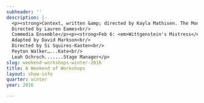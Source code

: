 ```yaml
---
subheader: ''
description: |-
  <p><strong>Context, written &amp; directed by Kayla Mathisen. The Monkey's Paw, written by W. W. Jacobs, adapted &amp; directed by Brandon McCallister.</strong></p> <p>Weekend of Workshops offers a stage to directors, devisers and performers to exercise and explore their craft. This Winter, directors probe the depths of the human experience from honest explorations of romantic relationships to raw portrayals of complex family dynamics. Audiences will encounter new work and old, devised and revised. A Weekend of Workshops commits each and every inhabitant of this intimate space to the expansion of the limits of their artistry.</p> <p><strong>Kayla Mathisen</strong> (Director) is a fourth-year in the College majoring in Law, Letters, and Society with a minor in Creative Writing. She wrote and directed <em>Context</em>. She has also directed an abbreviated <em>No Exit</em>, and wrote and directed <em>Comedia Goes West.</em></p><p><strong>Kennedy Green </strong>(Jeanie) is a student in the College.</p><p><strong>Elise Lemp</strong> (Petey) is a first-year in the College majoring in Biological Science. Previous acting credits include <em>Romeo and Juliet</em> (Nurse) and <em>Annie</em> (Miss Hannigan).</p><p><strong>Joshua Maymir </strong>(Martin) is a first-year in the College who is considering a major in Biochemistry. Theater[24] introduced him to the magic that is University Theater, and he looks forward to participating in future productions with the group.</p><p><strong>Juhi Muthal </strong>(Sierra) is a first-year in the College potentially majoring in Psychology and Statistics.</p><p><strong>Charlie Lovejoy </strong>(Stage Manager) is a second-year prospective English literature and TAPS double-major who is currently also the floor manager for <em>By the Bog of Cats</em>. In UT, Charlie has stage managed <em>Miss Julie</em>, assistant stage managed <em>Amadeus</em> and <em>The Effect of Gamma Rays on Man-in-the-Moon Marigolds</em>, designed and curated for Theatre[24], and been a stagehand and assistant props designer for <em>Closer.</em> Charlie is currently serving as a member of UT Committee. Before coming to college, Charlie stage managed seventeen productions through community, professional, and school theatre.</p><p> </p><p><strong>Brandon McCallister </strong>(Director) is a second-year in the College double majoring in TAPS and Comparative Human Development. Previous credits include <em>Twelfth Night</em> (Stage Manager), <em>Henry V </em>and <em>Richard II</em> (ASM), and <em>Love's Labour's Lost </em>(Assistant Director).</p><p><strong>Natalie Pasquinelli </strong>(Mrs. White) is a student in the College.</p><p><strong>Nate Chandler </strong>(Mr. White) is a first-year in the College. This is his first UT show. He is very excited for <em>The Monkey's Paw</em>! Nate also plays football on the UChicago varsity football team.</p><p><strong>Joshua Mark </strong>(Sergeant-Major Morris/Man) is a second-year in the College majoring in Geography. Previous acting credits include <em>Almondseed/Almondella</em> (King Tobias).</p><p><strong>Saisha Talwar</strong> (Jane White) is a first-year in the College. She is a potential Public Policy and Global Studies double major. Last quarter, she was involved in the UT production of <em>Twelfth Night</em>.</p><p><strong>Olivia Malone </strong>(Stage Manager) is a first-year prospective Computer Science major in the College. She has been involved in stage management for four years and was the Assistant Stage Manager for <em>Urinetown</em> last quarter.</p> <p> </p><p><strong>Molly Becker </strong>(Production Manager) is a third-year in the College majoring in ISHum. Previous production management credits include <em>Cabaret </em>(APM), <em>Closer </em>(APM), <em>The Effect of Gamma Rays on Man-in-the-Moon Marigolds </em>(APM) and the Fall 2015 Weekend of Workshops (PM).</p><p><strong>Stephanie Slaven-Ruffing</strong> (Sound Designer) is a student in the College.</p><p><strong>Hex Bean </strong>(Lighting Designer) is a student in the College.</p><p><span><strong>Natalie Wagner </strong>(</span><span>UT Committee Liaison) is a student in the College.</span></p><p><strong>Lauren Eames</strong> (Tech Staff Liaison) is a third-year in the College majoring in Religious Studies with a minor in Art History. She is the assistant north campus theater manager for the Department of Theater and Performance Studies, has participated in a wide variety of shows in a wide variety of roles for University Theater, and is an ensemble member with U of C Commedia.</p><p><strong>Feb 4-5: UofC Commedia presents: </strong><em><strong>UofC Commedia</strong></em><br/>
  Directed by Lauren Eames<br/>
  Commedia Ensemble</p><p><strong>Feb 6: <em>Wittgenstein's Mistress</em></strong><br/>
  Adapted by David Markson<br/>
  Directed by Si Squires-Kasten<br/>
  Peyton Walker…...Kate<br/>
  Leah Ochroch.......Stage Manager</p>
slug: weekend-workshops-winter-2016
title: A Weekend of Workshops
layout: show-info
quarter: winter
year: 2016

---
```

